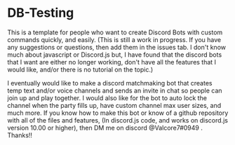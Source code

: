# DB-Testing
This is a template for people who want to create Discord Bots with custom commands quickly, and easily.
(This is still a work in progress. If you have any suggestions or questions, then add them in the issues tab. I don't know much about javascript or Discord.js but, I have found that the discord bots that I want are either no longer working, don't have all the features that I would like, and/or there is no tutorial on the topic.)

I eventually would like to make a discord matchmaking bot that creates temp text and/or voice channels and sends an invite in chat so people can join up and play together. I would also like for the bot to auto lock the channel when the party fills up, have custom channel max user sizes, and much more.
If you know how to make this bot or know of a github repository with all of the files and features, (In discord.js code, and works on discord.js version 10.00 or higher), then DM me on discord @Valcore7#0949 . Thanks!!
